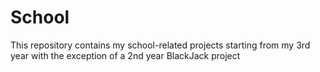 # School
This repository contains my school-related projects starting from my 3rd year with the exception of a 2nd year BlackJack project
